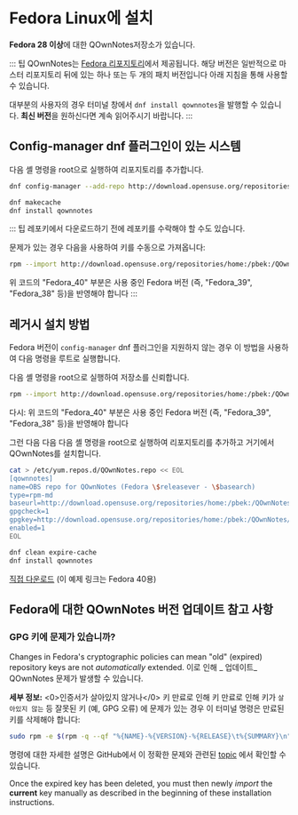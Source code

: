 # Fedora Linux에 설치

**Fedora 28 이상**에 대한 QOwnNotes저장소가 있습니다.

::: 팁 QOwnNotes는 [Fedora 리포지토리](https://packages.fedoraproject.org/pkgs/qownnotes/qownnotes/)에서 제공됩니다. 해당 버전은 일반적으로 마스터 리포지토리 뒤에 있는 하나 또는 두 개의 패치 버전입니다 아래 지침을 통해 사용할 수 있습니다.

대부분의 사용자의 경우 터미널 창에서 `dnf install qownnotes`을 발행할 수 있습니다. **최신 버전**을 원하신다면 계속 읽어주시기 바랍니다. :::

## Config-manager dnf 플러그인이 있는 시스템

다음 셸 명령을 root으로 실행하여 리포지토리를 추가합니다.

```bash
dnf config-manager --add-repo http://download.opensuse.org/repositories/home:/pbek:/QOwnNotes/Fedora_\$releasever/

dnf makecache
dnf install qownnotes
```

::: 팁 레포키에서 다운로드하기 전에 레포키를 수락해야 할 수도 있습니다.

문제가 있는 경우 다음을 사용하여 키를 수동으로 가져옵니다:

```bash
rpm --import http://download.opensuse.org/repositories/home:/pbek:/QOwnNotes/Fedora_40/repodata/repomd.xml.key
```

위 코드의 "Fedora_40" 부분은 사용 중인 Fedora 버전 (즉, "Fedora_39", "Fedora_38" 등)을 반영해야 합니다 :::

## 레거시 설치 방법

Fedora 버전이 `config-manager` dnf 플러그인을 지원하지 않는 경우 이 방법을 사용하여 다음 명령을 루트로 실행합니다.

다음 셸 명령을 root으로 실행하여 저장소를 신뢰합니다.

```bash
rpm --import http://download.opensuse.org/repositories/home:/pbek:/QOwnNotes/Fedora_40/repodata/repomd.xml.key
```

다시: 위 코드의 "Fedora_40" 부분은 사용 중인 Fedora 버전 (즉, "Fedora_39", "Fedora_38" 등)을 반영해야 합니다

그런 다음 다음 다음 셸 명령을 root으로 실행하여 리포지토리를 추가하고 거기에서 QOwnNotes를 설치합니다.

```bash
cat > /etc/yum.repos.d/QOwnNotes.repo << EOL
[qownnotes]
name=OBS repo for QOwnNotes (Fedora \$releasever - \$basearch)
type=rpm-md
baseurl=http://download.opensuse.org/repositories/home:/pbek:/QOwnNotes/Fedora_\$releasever/
gpgcheck=1
gpgkey=http://download.opensuse.org/repositories/home:/pbek:/QOwnNotes/Fedora_\$releasever/repodata/repomd.xml.key
enabled=1
EOL

dnf clean expire-cache
dnf install qownnotes
```

[직접 다운로드](https://download.opensuse.org/repositories/home:/pbek:/QOwnNotes/Fedora_40) (이 예제 링크는 Fedora 40용)

## Fedora에 대한 QOwnNotes 버전 업데이트 참고 사항

### GPG 키에 문제가 있습니까?

Changes in Fedora's cryptographic policies can mean "old" (expired) repository keys are not _automatically_ extended. 이로 인해 _ 업데이트_ QOwnNotes 문제가 발생할 수 있습니다.

**세부 정보:** <0>인증서가 살아있지 않거나</0> 키 만료로 인해 키 만료로 인해 키가 `살아있지 않는` 등 잘못된 키 (예, GPG 오류) 에 문제가 있는 경우 이 터미널 명령은 만료된 키를 삭제해야 합니다:

```bash
sudo rpm -e $(rpm -q --qf "%{NAME}-%{VERSION}-%{RELEASE}\t%{SUMMARY}\n" gpg-pubkey | grep pbek | cut -f1)
```

명령에 대한 자세한 설명은 GitHub에서 이 정확한 문제와 관련된 [topic](https://github.com/pbek/QOwnNotes/issues/3008#issuecomment-2197827084) 에서 확인할 수 있습니다.

Once the expired key has been deleted, you must then newly _import_ the **current** key manually as described in the beginning of these installation instructions.
